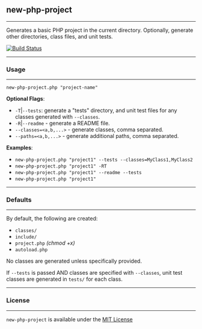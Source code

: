 ## new-php-project ##
---

Generates a basic PHP project in the current directory.  Optionally, generate other directories, class files, and unit tests.

[![Build Status](https://travis-ci.org/patinthehat/new-php-project.png)](https://travis-ci.org/patinthehat/new-php-project)

---
### Usage ###
---

  `new-php-project.php "project-name"`

  __Optional Flags__:
  
  - `-T`|`--tests`:  generate a "tests" directory, and 
    unit test files for any classes generated with `--classes`.
  - `-R`|`--readme` - generate a README file.
  - `--classes=<a,b,...>` - generate classes, comma separated.
  - `--paths=<a,b,...>` - generate additional paths, comma separated.
    
  __Examples__:
  
  - `new-php-project.php "project1" --tests --classes=MyClass1,MyClass2`
  - `new-php-project.php "project1" -RT`
  - `new-php-project.php "project1" --readme --tests`
  - `new-php-project.php "project1"`
  
---
### Defaults ###
---

By default, the following are created:

  - `classes/`
  - `include/`
  - `project.php` *(chmod +x)*
  - `autoload.php` 
  
  
No classes are generated unless specifically provided.

If `--tests` is passed AND classes are specified with `--classes`, unit test classes are generated in `tests/` for each class.

---
### License ###
---

`new-php-project` is available under the <a href="LICENSE">MIT License</a>

